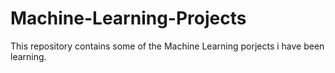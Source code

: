 # Machine-Learning-Projects

This repository contains some of the Machine Learning porjects i have been learning.
